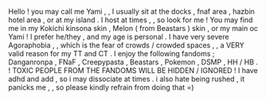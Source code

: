Hello ! you may call me Yami , , I usually sit at the docks , fnaf area , hazbin hotel area , or at my island .
I host at times , , so look for me ! You may find me in my Kokichi kinsona skin , Melon ( from Beastars ) skin , or my main oc Yami !
I prefer he/they , and my age is personal .
I have very severe Agoraphobia , , which is the fear of crowds / crowded spaces , , a VERY valid reason for my TT and CT .
I enjoy the following fandoms ; Danganronpa , FNaF , Creepypasta , Beastars , Pokemon , DSMP , HH / HB .
! TOXIC PEOPLE FROM THE FANDOMS WILL BE HIDDEN / IGNORED !
I have adhd and add , so i may dissociate at times . i also hate being rushed , it panicks me , , so please kindly refrain from doing that =)

